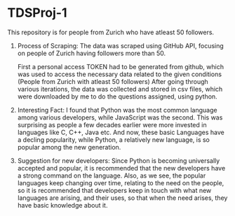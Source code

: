# TDSProj-1
This repository is for people from Zurich who have atleast 50 followers.

1. Process of Scraping:
   The data was scraped using GitHub API, focusing on people of Zurich having followers more than 50.
   
   First a personal access TOKEN had to be generated from github, which was used to access the necessary data related to the given conditions (People from Zurich with atleast 50 followers)
   After going through various iterations, the data was collected and stored in csv files, which were downloaded by me to do the questions assigned, using python.
   
2. Interesting Fact:
   I found that Python was the most common language among various developers, while JavaScript was the second. This was surprising as people a few decades earlier were more invested in languages like C, C++, Java etc. And now, these basic Languages have a decling popularity, while Python, a relatively new language, is so popular among the new generation.

3. Suggestion for new developers:
   Since Python is becoming universally accepted and popular, it is recommended that the new developers have a strong command on the language.
   Also, as we see, the popular languages keep changing over time, relating to the need on the people, so it is recommended that developers keep in touch with what new languages are arising, and their uses, so that when the need arises, they have basic knowledge about it.
